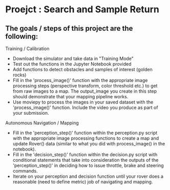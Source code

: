 # Proejct : Search and Sample Return


The goals / steps of this project are the following:
--------------------------------

Training / Calibration

- Download the simulator and take data in "Training Mode"
- Test out the functions in the Jupyter Notebook provided
- Add functions to detect obstacles and samples of interest (golden rocks)
- Fill in the 'process_image()' function with the appropriate image processing 
  steps (perspective transform, color threshold etc.)   to get from raw images to a map. 
  The output_image you create in this step should demonstrate that your mapping pipeline works.
- Use moviepy to process the images in your saved dataset with the 'process_image()' function. 
  Include the video you produce as part of your submission.

Autonomous Navigation / Mapping

- Fill in the 'perception_step()' function within the perception.py script with the 
  appropriate image processing functions to create a map and update Rover() data 
  (similar to what you did with process_image() in the notebook).
- Fill in the 'decision_step()' function within the decision.py script with 
  conditional statements that take into consideration the outputs of the 'perception_step()' 
  in deciding how to issue throttle, brake and steering commands.
- Iterate on your perception and decision function until your rover does a reasonable 
  (need to define metric) job of navigating and mapping.
